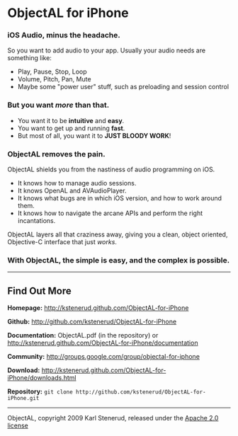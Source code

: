 ObjectAL for iPhone
===================

### iOS Audio, minus the headache.

So you want to add audio to your app. Usually your audio needs are something like:

* Play, Pause, Stop, Loop
* Volume, Pitch, Pan, Mute
* Maybe some "power user" stuff, such as preloading and session control


### But you want *more* than that.

* You want it to be **intuitive** and **easy**.
* You want to get up and running **fast**.
* But most of all, you want it to **JUST BLOODY WORK**!


### ObjectAL removes the pain.

ObjectAL shields you from the nastiness of audio programming on iOS.

* It knows how to manage audio sessions.
* It knows OpenAL and AVAudioPlayer.
* It knows what bugs are in which iOS version, and how to work around them.
* It knows how to navigate the arcane APIs and perform the right incantations.

ObjectAL layers all that craziness away, giving you a clean, object oriented, Objective-C interface that just *works*.


### With ObjectAL, the simple is easy, and the complex is possible.


---------------------------------------------------------------------


Find Out More
-------------

**Homepage:** <http://kstenerud.github.com/ObjectAL-for-iPhone>

**Github:** <http://github.com/kstenerud/ObjectAL-for-iPhone>

**Documentation:** ObjectAL.pdf (in the repository) or <http://kstenerud.github.com/ObjectAL-for-iPhone/documentation>

**Community:** <http://groups.google.com/group/objectal-for-iphone>

**Download:** <http://kstenerud.github.com/ObjectAL-for-iPhone/downloads.html>

**Repository:** ` git clone http://github.com/kstenerud/ObjectAL-for-iPhone.git `


---------------------------------------------------------------------


ObjectAL, copyright 2009 Karl Stenerud, released under the [Apache 2.0 license](http://www.apache.org/licenses/LICENSE-2.0)
